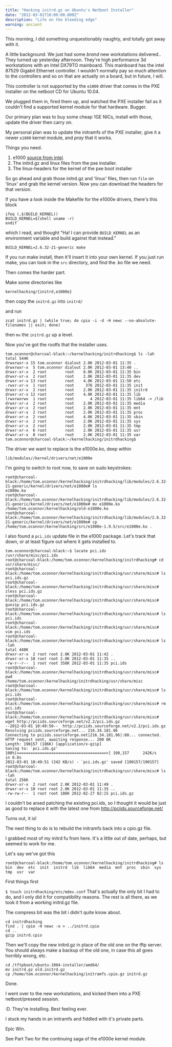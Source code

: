 ```yaml
---
title: "Hacking initrd.gz on Ubuntu's Netboot Installer"
date: "2012-03-01T10:00:00.000Z"
description: "Life on the bleeding edge"
warning: ancient
---
```


This morning, I did something unquestionably naughty, and totally got away with it.

A little background.  We just had some *brand* new workstations delivered.. They turned up yesterday afternoon.  They're high performance 3d workstations with an Intel DX79TO mainboard.  This mainboard has the intel 87529 Gigabit Ethernet controller.  I wouldn't normally pay so much attention to the controllers and so on that are actually on a board, but in future, I will.

This controller is not supported by the `e1000` driver that comes in the PXE installer on the netboot CD for Ubuntu 10.04.  

We plugged them in, fired them up, and watched the PXE installer fail as it couldn't find a supported kernel module for that hardware.  Bugger.

Our primary plan was to buy some cheap 1GE NICs, install with those, update the driver then carry on.

My personal plan was to update the initramfs of the PXE installer, give it a newer `e1000` kernel module, and *pray* that it works.

Things you need.

1. e1000 [source from intel](https://www.intel.com/content/www/us/en/download-center/home.html?agr=Y&DwnldID=15817&ProdId=3299&lang=eng&OSVersion=Linux*&DownloadType=Drivers).
2. The initrd.gz and linux files from the pxe installer.
3. The linux-headers for the kernel of the pxe boot installer

So go ahead and grab those initrd.gz and 'linux' files, then run `file` on 'linux' and grab the kernel version. Now you can download the headers for that version.

If you have a look inside the Makefile for the e1000e drivers, there's this block

```
ifeq (,$(BUILD_KERNEL))
BUILD_KERNEL=$(shell uname -r)
endif
```

which I read, and thought "Ha! I can provide `BUILD_KERNEL` as an environment variable and build against that instead."

`BUILD_KERNEL=2.6.32-21-generic make`

If you run make install, then it'll insert it into your own kernel.  If you just run make, you can look in the `src` directory, and find the .ko file we need.

Then comes the harder part.  

Make some directories like 

`kernelhacking/{initrd,e1000e}`

then copy the `initrd.gz` into `initrd/`

and run

`zcat initrd.gz | (while true; do cpio -i -d -H newc --no-absolute-filenames || exit; done)`

then `mv` the `initrd.gz` up a level.

Now you've got the rootfs that the installer uses.

```
tom.oconnor@charcoal-black:~/kernelhacking/initrdhacking$ ls -lah
total 544K
drwxrwxr-x 15 tom.oconnor dialout 2.0K 2012-03-01 11:35 .
drwxrwxr-x  5 tom.oconnor dialout 2.0K 2012-03-01 13:40 ..
drwxr-xr-x  2 root        root    8.0K 2012-03-01 11:35 bin
drwxr-xr-x  2 root        root    2.0K 2012-03-01 11:35 dev
drwxr-xr-x 13 root        root    4.0K 2012-03-01 11:50 etc
-rwxr-xr-x  1 root        root     376 2012-03-01 11:35 init
drwxr-xr-x  2 root        root    2.0K 2012-03-01 11:35 initrd
drwxr-xr-x 12 root        root    4.0K 2012-03-01 11:35 lib
lrwxrwxrwx  1 root        root       4 2012-03-01 11:35 lib64 -> /lib
drwxr-xr-x  2 root        root    2.0K 2012-03-01 11:35 media
drwxr-xr-x  2 root        root    2.0K 2012-03-01 11:35 mnt
drwxr-xr-x  2 root        root    2.0K 2012-03-01 11:35 proc
drwxr-xr-x  2 root        root    4.0K 2012-03-01 11:35 sbin
drwxr-xr-x  2 root        root    2.0K 2012-03-01 11:35 sys
drwxr-xr-x  2 root        root    2.0K 2012-03-01 11:35 tmp
drwxr-xr-x  6 root        root    2.0K 2012-03-01 11:35 usr
drwxr-xr-x  8 root        root    2.0K 2012-03-01 11:35 var
tom.oconnor@charcoal-black:~/kernelhacking/initrdhacking$ 
``` 

The driver we want to replace is the e1000e.ko, deep within

`lib/modules//kernel/drivers/net/e1000e`

I'm going to switch to root now, to save on sudo keystrokes:
```
root@charcoal-black:/home/tom.oconnor/kernelhacking/initrdhacking/lib/modules/2.6.32-21-generic/kernel/drivers/net/e1000e# ls
e1000e.ko
root@charcoal-black:/home/tom.oconnor/kernelhacking/initrdhacking/lib/modules/2.6.32-21-generic/kernel/drivers/net/e1000e# mv e1000e.ko /home/tom.oconnor/kernelhacking/old-e1000e.ko
root@charcoal-black:/home/tom.oconnor/kernelhacking/initrdhacking/lib/modules/2.6.32-21-generic/kernel/drivers/net/e1000e# cp /home/tom.oconnor/kernelhacking/src/e1000e-1.9.5/src/e1000e.ko .
```

I also found a `pci.ids` update file in the e1000 package.  Let's track that down, or at least figure out where it gets installed to.  

```
tom.oconnor@charcoal-black:~$ locate pci.ids
/usr/share/misc/pci.ids
root@charcoal-black:/home/tom.oconnor/kernelhacking/initrdhacking# cd usr/share/misc/
root@charcoal-black:/home/tom.oconnor/kernelhacking/initrdhacking/usr/share/misc# ls
pci.ids.gz
root@charcoal-black:/home/tom.oconnor/kernelhacking/initrdhacking/usr/share/misc# zless pci.ids.gz 
root@charcoal-black:/home/tom.oconnor/kernelhacking/initrdhacking/usr/share/misc# gunzip pci.ids.gz 
root@charcoal-black:/home/tom.oconnor/kernelhacking/initrdhacking/usr/share/misc# ls
pci.ids
root@charcoal-black:/home/tom.oconnor/kernelhacking/initrdhacking/usr/share/misc# vim pci.ids 
root@charcoal-black:/home/tom.oconnor/kernelhacking/initrdhacking/usr/share/misc# ls -lah
total 448K
drwxr-xr-x  2 root root 2.0K 2012-03-01 11:42 .
drwxr-xr-x 10 root root 2.0K 2012-03-01 11:35 ..
-rw-r--r--  1 root root 358K 2012-03-01 11:35 pci.ids
root@charcoal-black:/home/tom.oconnor/kernelhacking/initrdhacking/usr/share/misc# pwd
/home/tom.oconnor/kernelhacking/initrdhacking/usr/share/misc
root@charcoal-black:/home/tom.oconnor/kernelhacking/initrdhacking/usr/share/misc# ls
pci.ids
root@charcoal-black:/home/tom.oconnor/kernelhacking/initrdhacking/usr/share/misc# rm pci.ids 
root@charcoal-black:/home/tom.oconnor/kernelhacking/initrdhacking/usr/share/misc# wget http://pciids.sourceforge.net/v2.2/pci.ids.gz
--2012-03-01 10:49:50--  http://pciids.sourceforge.net/v2.2/pci.ids.gz
Resolving pciids.sourceforge.net... 216.34.181.96
Connecting to pciids.sourceforge.net|216.34.181.96|:80... connected.
HTTP request sent, awaiting response... 200 OK
Length: 190157 (186K) [application/x-gzip]
Saving to: `pci.ids.gz'
100%[=======================================>] 190,157      242K/s   in 0.8s    
2012-03-01 10:49:51 (242 KB/s) - `pci.ids.gz' saved [190157/190157]
root@charcoal-black:/home/tom.oconnor/kernelhacking/initrdhacking/usr/share/misc# ls -lah
total 256K
drwxr-xr-x  2 root root 2.0K 2012-03-01 11:49 .
drwxr-xr-x 10 root root 2.0K 2012-03-01 11:35 ..
-rw-rw-r--  1 root root 186K 2012-02-27 02:15 pci.ids.gz
```

I couldn't be arsed patching the existing pci.ids, so I thought it would be just as good to replace it with the latest one from http://pciids.sourceforge.net/

Turns out, it is!

The next thing to do is to rebuild the initramfs back into a cpio.gz file.

I grabbed most of my initrd fu from here. It's a little out of date, perhaps, but seemed to work for me.

Let's say we've got this
```
root@charcoal-black:/home/tom.oconnor/kernelhacking/initrdhacking# ls
bin  dev  etc  init  initrd  lib  lib64  media  mnt  proc  sbin  sys  tmp  usr  var
```
First things first

`$ touch initrdhacking/etc/mdev.conf`
That's actually the only bit I had to do, and I only did it for compatibility reasons.  The rest is all there, as we took it from a working initrd.gz file.

The compress bit was the bit i didn't quite know about.

```
cd initrdhacking
find . | cpio -H newc -o > ../initrd.cpio
cd ..
gzip initrd.cpio
```
Then we'll copy the new initrd.gz in place of the old one on the tftp server.  You should always make a backup of the old one, in case this all goes horribly wrong, etc.
```
cd /tftpboot/ubuntu-1004-installer/amd64/
mv initrd.gz old.initrd.gz
cp /home/tom.oconnor/kernelhacking/initramfs.cpio.gz initrd.gz
```
Done.

I went over to the new workstations, and kicked them into a PXE netboot/preseed session.

:D.  They're installing.  Best feeling ever.

I stuck my hands in an initramfs and fiddled with it's private parts.

Epic Win.

See Part Two for the continuing saga of the e1000e kernel module.